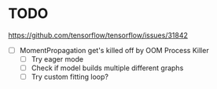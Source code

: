 

# TODO


https://github.com/tensorflow/tensorflow/issues/31842


- [ ] MomentPropagation get's killed off by OOM Process Killer
    - [ ] Try eager mode
    - [ ] Check if model builds multiple different graphs
    - [ ] Try custom fitting loop?